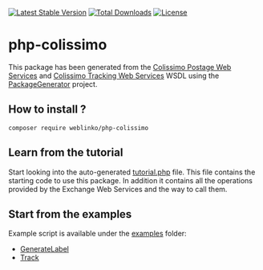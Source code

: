 [![Latest Stable Version](https://poser.pugx.org/weblinko/php-colissimo/v/stable.svg)](https://packagist.org/packages/weblinko/php-colissimo)
[![Total Downloads](https://poser.pugx.org/weblinko/php-colissimo/downloads)](https://packagist.org/packages/weblinko/php-colissimo)
[![License](https://poser.pugx.org/weblinko/php-colissimo/license.svg)](https://github.com/weblinko/php-colissimo/blob/master/LICENSE)

# php-colissimo
This package has been generated from the [Colissimo Postage Web Services](https://ws.colissimo.fr/sls-ws/SlsServiceWS?wsdl) and [Colissimo Tracking Web Services](https://www.coliposte.fr/tracking-chargeur-cxf/TrackingServiceWS?wsdl) WSDL using the [PackageGenerator](https://github.com/WsdlToPhp/PackageGenerator) project.

## How to install ?

    composer require weblinko/php-colissimo

## Learn from the tutorial
Start looking into the auto-generated [tutorial.php](tutorial.php) file. This file contains the starting code to use this package. In addition it contains all the operations provided by the Exchange Web Services and the way to call them.

## Start from the examples
Example script is available under the [examples](examples) folder:

- [GenerateLabel](examples/GenerateLabel.php)
- [Track](examples/Track.php)
